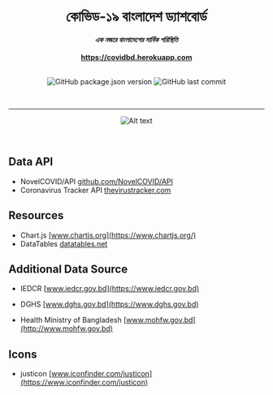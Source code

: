 <div align="center">
    <h1>কোভিড-১৯ বাংলাদেশ ড্যাশবোর্ড</h1>
    <strong><i>এক নজরে বাংলাদেশের সার্বিক পরিস্থিতি </i></strong>
<br><br>
    <strong><a href="https://covidbd.herokuapp.com/"> https://covidbd.herokuapp.com</a> </strong>
<br><br>

![GitHub package.json version](https://img.shields.io/github/package-json/v/jobayerarman/covidbd)
![GitHub last commit](https://img.shields.io/github/last-commit/jobayerarman/covidbd)<br>

<br><hr>
![Alt text](/public/images/metatag.jpg?raw=true "Covid BD")
</div>
<br>

## Data API

* NovelCOVID/API
[github.com/NovelCOVID/API](https://github.com/NovelCOVID/API)
* Coronavirus Tracker API
[thevirustracker.com](https://thevirustracker.com/api)

## Resources
* Chart.js
[www.chartjs.org](https://www.chartjs.org/)
* DataTables
[datatables.net](https://datatables.net/)

## Additional Data Source

* IEDCR
[www.iedcr.gov.bd](https://www.iedcr.gov.bd)

* DGHS
[www.dghs.gov.bd](https://www.dghs.gov.bd)

* Health Ministry of Bangladesh
[www.mohfw.gov.bd](http://www.mohfw.gov.bd)

## Icons
* justicon
[www.iconfinder.com/justicon](https://www.iconfinder.com/justicon)
